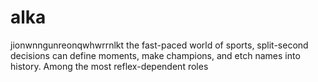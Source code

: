 # alka
jionwnngunreonqwhwrrnlkt
 the fast-paced world of sports, split-second decisions can define moments, make champions, and etch names into history. Among the most reflex-dependent roles
